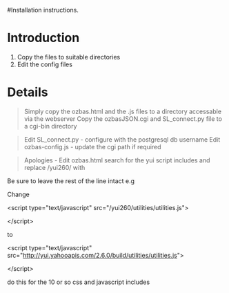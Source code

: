 #Installation instructions.

# Introduction #

  1. Copy the files to suitable directories
  1. Edit the config files


# Details #

> Simply copy the ozbas.html and the .js files to a directory accessable via the webserver
> Copy the ozbasJSON.cgi and SL\_connect.py file to a cgi-bin directory

> Edit SL\_connect.py - configure with the postgresql db username
> Edit ozbas-config.js - update the cgi path if required

> Apologies - Edit ozbas.html search for the yui script includes and replace /yui260/ with


Be sure to leave the rest of the line intact e.g

Change



&lt;script type="text/javascript" src="/yui260/utilities/utilities.js"&gt;



&lt;/script&gt;



to



&lt;script type="text/javascript" src="http://yui.yahooapis.com/2.6.0/build/utilities/utilities.js"&gt;



&lt;/script&gt;



do this for the 10 or so css and javascript includes